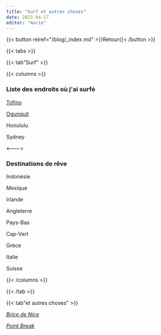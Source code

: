 ```yaml
---
title: "Surf et autres choses"
date: 2023-04-17
editor: "marie"
---
```


{{< button relref="/blog/_index.md" >}}Retour{{< /button >}}

{{< tabs >}}

{{< tab"Surf" >}}

{{< columns >}} <!-- begin columns block -->

### Liste des endroits où j'ai surfé

[Tofino](https://marieperr.github.io/surfsup/blog/lhistoire/)

[Ogunquit](https://marieperr.github.io/surfsup/blog/le-d%C3%A9but/)

Honolulu

Sydney

<---> <!-- magic separator, between columns -->

### Destinations de rêve

Indonésie

Mexique

Irlande

Angleterre

Pays-Bas

Cap-Vert

Grèce

Italie

Suisse

{{< /columns >}}









{{< /tab >}}

{{< tab"et autres choses" >}}

[*Brice de Nice*](https://www.youtube.com/watch?v=JgjGq82rRVI) 

[*Point Break*](https://www.youtube.com/watch?v=jcDD2-s4vWA)  




